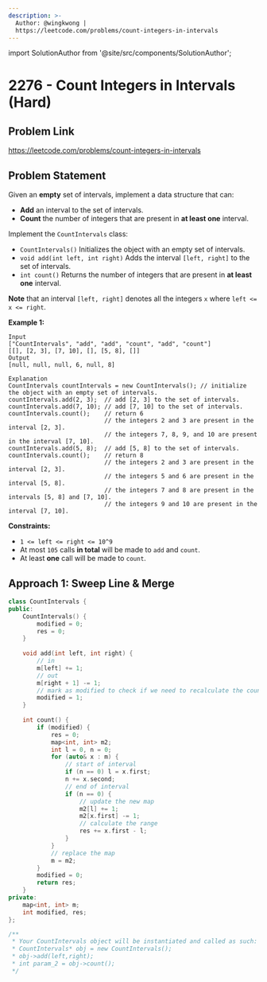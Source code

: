 ```yaml
---
description: >-
  Author: @wingkwong |
  https://leetcode.com/problems/count-integers-in-intervals
---
```


import SolutionAuthor from '@site/src/components/SolutionAuthor';

# 2276 - Count Integers in Intervals (Hard)

## Problem Link

https://leetcode.com/problems/count-integers-in-intervals

## Problem Statement

Given an **empty** set of intervals, implement a data structure that can:

* **Add** an interval to the set of intervals.
* **Count** the number of integers that are present in **at least one** interval.

Implement the `CountIntervals` class:

* `CountIntervals()` Initializes the object with an empty set of intervals.
* `void add(int left, int right)` Adds the interval `[left, right]` to the set of intervals.
* `int count()` Returns the number of integers that are present in **at least one** interval.

**Note** that an interval `[left, right]` denotes all the integers `x` where `left <= x <= right`.

**Example 1:**

```
Input
["CountIntervals", "add", "add", "count", "add", "count"]
[[], [2, 3], [7, 10], [], [5, 8], []]
Output
[null, null, null, 6, null, 8]

Explanation
CountIntervals countIntervals = new CountIntervals(); // initialize the object with an empty set of intervals. 
countIntervals.add(2, 3);  // add [2, 3] to the set of intervals.
countIntervals.add(7, 10); // add [7, 10] to the set of intervals.
countIntervals.count();    // return 6
                           // the integers 2 and 3 are present in the interval [2, 3].
                           // the integers 7, 8, 9, and 10 are present in the interval [7, 10].
countIntervals.add(5, 8);  // add [5, 8] to the set of intervals.
countIntervals.count();    // return 8
                           // the integers 2 and 3 are present in the interval [2, 3].
                           // the integers 5 and 6 are present in the interval [5, 8].
                           // the integers 7 and 8 are present in the intervals [5, 8] and [7, 10].
                           // the integers 9 and 10 are present in the interval [7, 10].
```

**Constraints:**

* `1 <= left <= right <= 10^9`
* At most `105` calls **in total** will be made to `add` and `count`.
* At least **one** call will be made to `count`.

## Approach 1: Sweep Line & Merge

<SolutionAuthor name="@wingkwong"/>

```cpp
class CountIntervals {
public:
    CountIntervals() {
        modified = 0;
        res = 0;
    }
    
    void add(int left, int right) {
        // in
        m[left] += 1;
        // out
        m[right + 1] -= 1;
        // mark as modified to check if we need to recalculate the count
        modified = 1;
    }
    
    int count() {
        if (modified) {
            res = 0;
            map<int, int> m2;
            int l = 0, n = 0;
            for (auto& x : m) {
                // start of interval
                if (n == 0) l = x.first;
                n += x.second;
                // end of interval
                if (n == 0) {
                    // update the new map
                    m2[l] += 1;
                    m2[x.first] -= 1;
                    // calculate the range
                    res += x.first - l;
                }
            }
            // replace the map 
            m = m2;
        }
        modified = 0;
        return res;
    }
private:
    map<int, int> m;
    int modified, res;
};

/**
 * Your CountIntervals object will be instantiated and called as such:
 * CountIntervals* obj = new CountIntervals();
 * obj->add(left,right);
 * int param_2 = obj->count();
 */

```